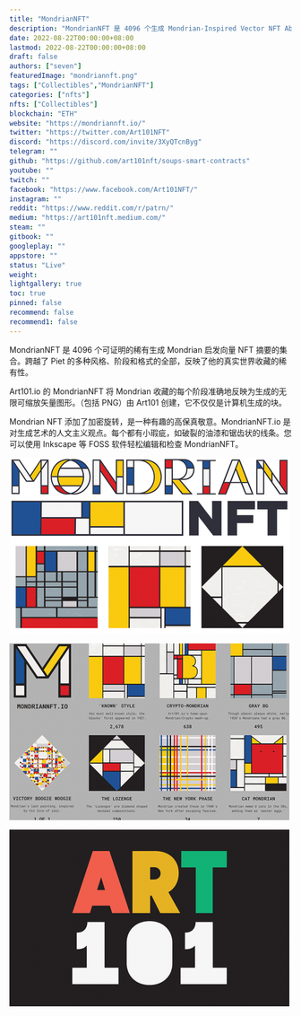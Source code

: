 ```yaml
---
title: "MondrianNFT"
description: "MondrianNFT 是 4096 个生成 Mondrian-Inspired Vector NFT Abstracts 的集合，涵盖了 Piet 的多种风格、阶段和格式。"
date: 2022-08-22T00:00:00+08:00
lastmod: 2022-08-22T00:00:00+08:00
draft: false
authors: ["seven"]
featuredImage: "mondriannft.png"
tags: ["Collectibles","MondrianNFT"]
categories: ["nfts"]
nfts: ["Collectibles"]
blockchain: "ETH"
website: "https://mondriannft.io/"
twitter: "https://twitter.com/Art101NFT"
discord: "https://discord.com/invite/3XyQTcnByg"
telegram: ""
github: "https://github.com/art101nft/soups-smart-contracts"
youtube: ""
twitch: ""
facebook: "https://www.facebook.com/Art101NFT/"
instagram: ""
reddit: "https://www.reddit.com/r/patrn/"
medium: "https://art101nft.medium.com/"
steam: ""
gitbook: ""
googleplay: ""
appstore: ""
status: "Live"
weight: 
lightgallery: true
toc: true
pinned: false
recommend: false
recommend1: false
---
```

MondrianNFT 是 4096 个可证明的稀有生成 Mondrian 启发向量 NFT 摘要的集合。跨越了 Piet 的多种风格、阶段和格式的全部，反映了他的真实世界收藏的稀有性。

Art101.io 的 MondrianNFT 将 Mondrian 收藏的每个阶段准确地反映为生成的无限可缩放矢量图形。（包括 PNG）由 Art101 创建，它不仅仅是计算机生成的块。

Mondrian NFT 添加了加密旋转，是一种有趣的高保真敬意。MondrianNFT.io 是对生成艺术的人文主义观点。每个都有小瑕疵，如破裂的油漆和锯齿状的线条。您可以使用 Inkscape 等 FOSS 软件轻松编辑和检查 MondrianNFT。

![1](1661152441260.jpg)

![2](1661152455516.jpg)

![3](1661152465367.jpg)
